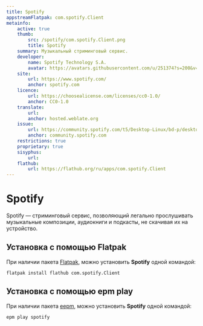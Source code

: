 ```yaml
---
title: Spotify
appstreamFlatpak: com.spotify.Client
metainfo:
    active: true
    thumb:
        src: /spotify/com.spotify.Client.png
        title: Spotify
    summary: Музыкальный стриминговый сервис.
    developer: 
        name: Spotify Technology S.A.
        avatar: https://avatars.githubusercontent.com/u/251374?s=200&v=4
    site:
        url: https://www.spotify.com/
        anchor: spotify.com
    licence:
        url: https://choosealicense.com/licenses/cc0-1.0/
        anchor: CC0-1.0
    translate:
        url: 
        anchor: hosted.weblate.org
    issue: 
        url: https://community.spotify.com/t5/Desktop-Linux/bd-p/desktop_linux
        anchor: community.spotify.com
    restrictions: true
    proprietary: true
    sisyphus:
        url: 
    flathub:
        url: https://flathub.org/ru/apps/com.spotify.Client
---
```




# Spotify

Spotify — стриминговый сервис, позволяющий легально прослушивать музыкальные композиции, аудиокниги и подкасты, не скачивая их на устройство.

## Установка с помощью Flatpak <Badge type="danger" text="Неофициальная сборка" />

При наличии пакета [Flatpak](/flatpak), можно установить **Spotify** одной командой:

```shell
flatpak install flathub com.spotify.Client
```
<!--@include: ./parts/install/software-flatpak.md-->

## Установка c помощью epm play <Badge type="danger" text="Неофициальная сборка" />

При наличии пакета [eepm](/epm), можно установить **Spotify** одной командой:

```shell
epm play spotify
```